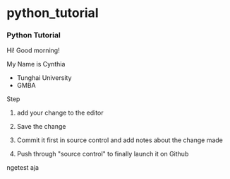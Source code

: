 # python_tutorial
### Python Tutorial

Hi! Good morning!

My Name is Cynthia

- Tunghai University
- GMBA

Step

1. add your change to the editor

2. Save the change

3. Commit it first in source control and add notes about the change made

4. Push through "source control" to finally launch it on Github

ngetest aja




